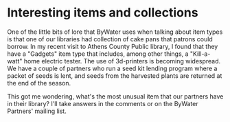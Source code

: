 # Interesting items and collections

One of the little bits of lore that ByWater uses when talking about item types is that one of our libraries had collection of cake pans that patrons could borrow. In my recent visit to Athens County Public library, I found that they
have a "Gadgets" item type that includes, among other things, a "Kill-a-watt" home electric tester. The use of 3d-printers is becoming widespread. We have a couple of partners who run a seed kit lending program where a packet of seeds is lent, and seeds from the harvested plants are returned at the end of the season.

This got me wondering, what's the most unusual item that our partners have in their library? I'll take answers in the comments or on the ByWater Partners' mailing list.

